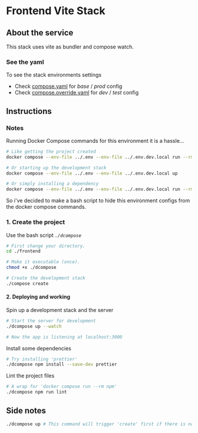 # Frontend Vite Stack

## About the service

This stack uses vite as bundler and compose watch.

### See the yaml

To see the stack environments settings

* Check [compose.yaml](./compose.yaml) for _base_ / _prod_ config
* Check [compose.override.yaml](./compose.override.yaml) for _dev_ / _test_ config

## Instructions

### Notes

Running Docker Compose commands for this environment it is a hassle...

```bash
# Like getting the project created
docker compose --env-file ../.env --env-file ../.env.dev.local run --rm create

# Or starting up the development stack
docker compose --env-file ../.env --env-file ../.env.dev.local up

# Or simply installing a dependency
docker compose --env-file ../.env --env-file ../.env.dev.local run --rm npm install prettier
```

So i've decided to make a bash script to hide this environment configs from the docker compose commands. 

### 1. Create the project

Use the bash script _`./dcompose`_

```bash
# First change your directory.
cd ./frontend

# Make it executable (once).
chmod +x ./dcompose

# Create the development stack
./compose create
```

#### 2. Deploying and working

Spin up a development stack and the server

```bash
# Start the server for development
./dcompose up --watch 

# Now the app is listening at localhost:3000
```

Install some dependencies

```bash
# Try installing 'prettier'
./dcompose npm install --save-dev prettier
```

Lint the project files

```bash
# A wrap for 'docker compose run --rm npm'
./dcompose npm run lint
```

## Side notes

```bash
./dcompose up # This command will trigger 'create' first if there is no package.json in the project
```